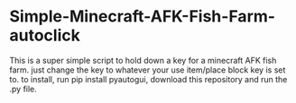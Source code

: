 # Simple-Minecraft-AFK-Fish-Farm-autoclick
This is a super simple script to hold down a key for a minecraft AFK fish farm.
just change the key to whatever your use item/place block key is set to.
to install, run pip install pyautogui, download this repository and run the .py file.
